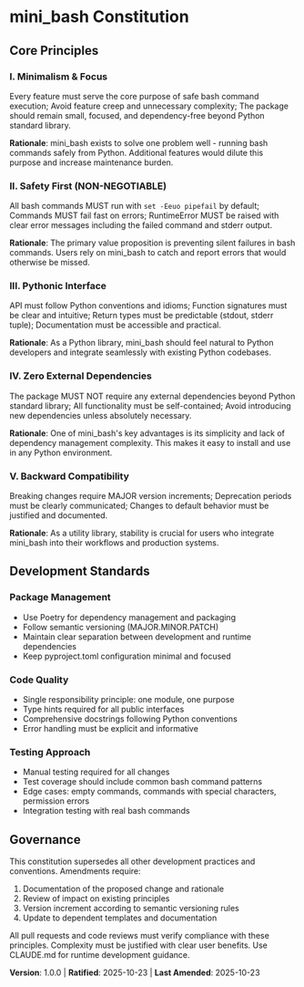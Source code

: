 <!--
Sync Impact Report:
- Version change: 0.1.0 → 1.0.0 (MAJOR: Initial constitution adoption)
- Modified principles: All principles created from scratch
- Added sections: Core Principles, Development Standards, Governance
- Removed sections: None (template fully populated)
- Templates requiring updates:
  ✅ plan-template.md - Constitution Check section aligns with new principles
  ✅ spec-template.md - No conflicts with new principles
  ✅ tasks-template.md - No conflicts with new principles
  ⚠ agent-file-template.md - Pending review
  ⚠ checklist-template.md - Pending review
- Follow-up TODOs: None - all placeholders resolved
-->

# mini_bash Constitution

## Core Principles

### I. Minimalism & Focus
Every feature must serve the core purpose of safe bash command execution; Avoid feature creep and unnecessary complexity; The package should remain small, focused, and dependency-free beyond Python standard library.

**Rationale**: mini_bash exists to solve one problem well - running bash commands safely from Python. Additional features would dilute this purpose and increase maintenance burden.

### II. Safety First (NON-NEGOTIABLE)
All bash commands MUST run with `set -Eeuo pipefail` by default; Commands MUST fail fast on errors; RuntimeError MUST be raised with clear error messages including the failed command and stderr output.

**Rationale**: The primary value proposition is preventing silent failures in bash commands. Users rely on mini_bash to catch and report errors that would otherwise be missed.

### III. Pythonic Interface
API must follow Python conventions and idioms; Function signatures must be clear and intuitive; Return types must be predictable (stdout, stderr tuple); Documentation must be accessible and practical.

**Rationale**: As a Python library, mini_bash should feel natural to Python developers and integrate seamlessly with existing Python codebases.

### IV. Zero External Dependencies
The package MUST NOT require any external dependencies beyond Python standard library; All functionality must be self-contained; Avoid introducing new dependencies unless absolutely necessary.

**Rationale**: One of mini_bash's key advantages is its simplicity and lack of dependency management complexity. This makes it easy to install and use in any Python environment.

### V. Backward Compatibility
Breaking changes require MAJOR version increments; Deprecation periods must be clearly communicated; Changes to default behavior must be justified and documented.

**Rationale**: As a utility library, stability is crucial for users who integrate mini_bash into their workflows and production systems.

## Development Standards

### Package Management
- Use Poetry for dependency management and packaging
- Follow semantic versioning (MAJOR.MINOR.PATCH)
- Maintain clear separation between development and runtime dependencies
- Keep pyproject.toml configuration minimal and focused

### Code Quality
- Single responsibility principle: one module, one purpose
- Type hints required for all public interfaces
- Comprehensive docstrings following Python conventions
- Error handling must be explicit and informative

### Testing Approach
- Manual testing required for all changes
- Test coverage should include common bash command patterns
- Edge cases: empty commands, commands with special characters, permission errors
- Integration testing with real bash commands

## Governance

This constitution supersedes all other development practices and conventions. Amendments require:
1. Documentation of the proposed change and rationale
2. Review of impact on existing principles
3. Version increment according to semantic versioning rules
4. Update to dependent templates and documentation

All pull requests and code reviews must verify compliance with these principles. Complexity must be justified with clear user benefits. Use CLAUDE.md for runtime development guidance.

**Version**: 1.0.0 | **Ratified**: 2025-10-23 | **Last Amended**: 2025-10-23